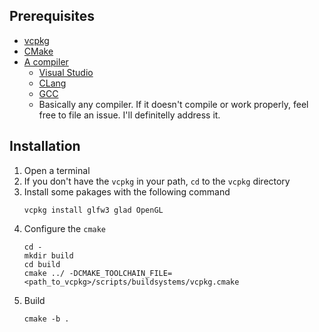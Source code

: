 ## Prerequisites
- [vcpkg](https://vcpkg.io/en/getting-started.html)
- [CMake](https://cmake.org/install/)
- [A compiler](https://en.wikipedia.org/wiki/Compiler)
  + [Visual Studio](https://visualstudio.microsoft.com/)
  + [CLang](https://releases.llvm.org/download.html)
  + [GCC](https://gcc.gnu.org/)
  + Basically any compiler. If it doesn't compile or work properly, feel free
	to file an issue. I'll definitelly address it.

## Installation
1. Open a terminal
2. If you don't have the `vcpkg` in your path, `cd` to the `vcpkg` directory
3. Install some pakages with the following command
   ```
   vcpkg install glfw3 glad OpenGL
   ```
5. Configure the `cmake`
   ```
   cd -
   mkdir build
   cd build
   cmake ../ -DCMAKE_TOOLCHAIN_FILE=<path_to_vcpkg>/scripts/buildsystems/vcpkg.cmake
   ```
6. Build
   ```
   cmake -b .
   ```